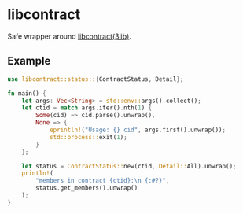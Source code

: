 # libcontract

Safe wrapper around [libcontract(3lib)](https://illumos.org/man/3LIB/libcontract).

## Example

```rust
use libcontract::status::{ContractStatus, Detail};

fn main() {
    let args: Vec<String> = std::env::args().collect();
    let ctid = match args.iter().nth(1) {
        Some(cid) => cid.parse().unwrap(),
        None => {
            eprintln!("Usage: {} cid", args.first().unwrap());
            std::process::exit(1);
        }
    };

    let status = ContractStatus::new(ctid, Detail::All).unwrap();
    println!(
        "members in contract {ctid}:\n {:#?}",
        status.get_members().unwrap()
    );
}
```
